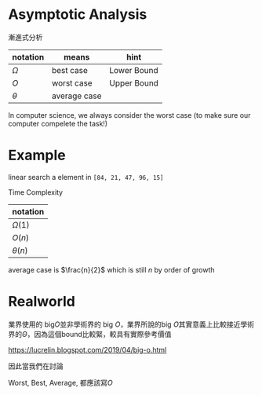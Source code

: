 # Asymptotic Analysis

漸進式分析

| notation        | means | hint |
|--------------|-------|-------|
|  $\Omega$   |    best case   |    Lower Bound   |
| $O$   |    worst case   |    Upper Bound   |
| $\theta$ |     average case  |       |

In computer science, we always consider the worst case (to make sure our computer compelete the task!)

# Example

linear search a element in `[84, 21, 47, 96, 15]`

Time Complexity

| notation    |
|-------------|
| $\Omega(1)$ |
| $O(n)$      |
|$\theta(n)$|

average case is $\frac{n}{2}$ which is still $n$ by order of growth

# Realworld

業界使用的 big$O$並非學術界的 big $O$，業界所說的big $O$其實意義上比較接近學術界的$\Theta$，因為這個bound比較緊，較具有實際參考價值

https://lucrelin.blogspot.com/2019/04/big-o.html

因此當我們在討論

Worst, Best, Average, 都應該寫$O$
